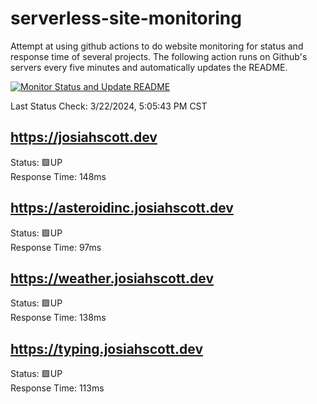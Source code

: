 # serverless-site-monitoring
Attempt at using github actions to do website monitoring for status and response time of several projects. The following action runs on Github's servers every five minutes and automatically updates the README.  

[![Monitor Status and Update README](https://github.com/JosiahSco/serverless-site-monitoring/actions/workflows/monitor.yaml/badge.svg)](https://github.com/JosiahSco/serverless-site-monitoring/actions/workflows/monitor.yaml)

Last Status Check: 3/22/2024, 5:05:43 PM CST

## https://josiahscott.dev
Status: 🟩UP  
Response Time: 148ms

## https://asteroidinc.josiahscott.dev
Status: 🟩UP  
Response Time: 97ms

## https://weather.josiahscott.dev
Status: 🟩UP  
Response Time: 138ms

## https://typing.josiahscott.dev
Status: 🟩UP  
Response Time: 113ms

